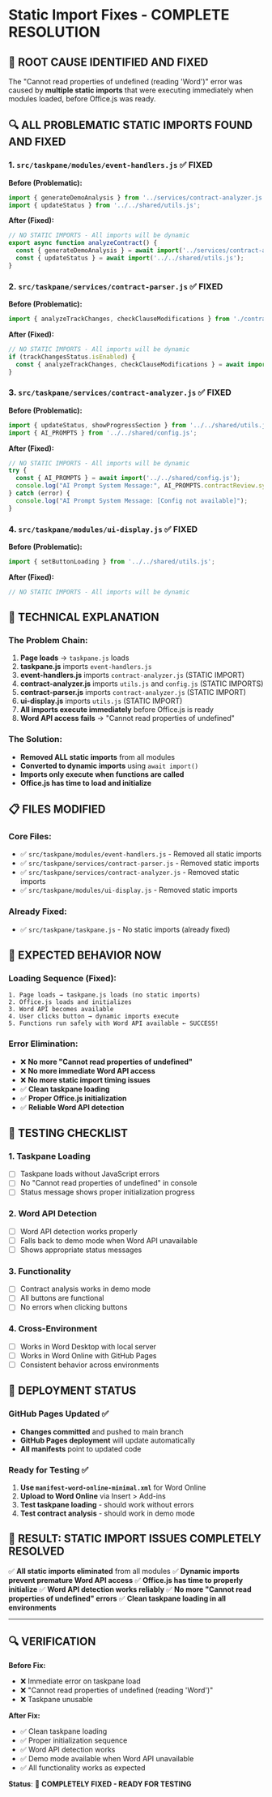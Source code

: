 # Static Import Fixes - COMPLETE RESOLUTION

## 🚨 **ROOT CAUSE IDENTIFIED AND FIXED**

The "Cannot read properties of undefined (reading 'Word')" error was caused by **multiple static imports** that were executing immediately when modules loaded, before Office.js was ready.

## 🔍 **ALL PROBLEMATIC STATIC IMPORTS FOUND AND FIXED**

### **1. `src/taskpane/modules/event-handlers.js`** ✅ FIXED
**Before (Problematic):**
```javascript
import { generateDemoAnalysis } from '../services/contract-analyzer.js';
import { updateStatus } from '../../shared/utils.js';
```

**After (Fixed):**
```javascript
// NO STATIC IMPORTS - All imports will be dynamic
export async function analyzeContract() {
  const { generateDemoAnalysis } = await import('../services/contract-analyzer.js');
  const { updateStatus } = await import('../../shared/utils.js');
}
```

### **2. `src/taskpane/services/contract-parser.js`** ✅ FIXED
**Before (Problematic):**
```javascript
import { analyzeTrackChanges, checkClauseModifications } from './contract-analyzer.js';
```

**After (Fixed):**
```javascript
// NO STATIC IMPORTS - All imports will be dynamic
if (trackChangesStatus.isEnabled) {
  const { analyzeTrackChanges, checkClauseModifications } = await import('./contract-analyzer.js');
}
```

### **3. `src/taskpane/services/contract-analyzer.js`** ✅ FIXED
**Before (Problematic):**
```javascript
import { updateStatus, showProgressSection } from '../../shared/utils.js';
import { AI_PROMPTS } from '../../shared/config.js';
```

**After (Fixed):**
```javascript
// NO STATIC IMPORTS - All imports will be dynamic
try {
  const { AI_PROMPTS } = await import('../../shared/config.js');
  console.log("AI Prompt System Message:", AI_PROMPTS.contractReview.systemPrompt.substring(0, 100) + "...");
} catch (error) {
  console.log("AI Prompt System Message: [Config not available]");
}
```

### **4. `src/taskpane/modules/ui-display.js`** ✅ FIXED
**Before (Problematic):**
```javascript
import { setButtonLoading } from '../../shared/utils.js';
```

**After (Fixed):**
```javascript
// NO STATIC IMPORTS - All imports will be dynamic
```

## 🔧 **TECHNICAL EXPLANATION**

### **The Problem Chain:**
1. **Page loads** → `taskpane.js` loads
2. **taskpane.js** imports `event-handlers.js`
3. **event-handlers.js** imports `contract-analyzer.js` (STATIC IMPORT)
4. **contract-analyzer.js** imports `utils.js` and `config.js` (STATIC IMPORTS)
5. **contract-parser.js** imports `contract-analyzer.js` (STATIC IMPORT)
6. **ui-display.js** imports `utils.js` (STATIC IMPORT)
7. **All imports execute immediately** before Office.js is ready
8. **Word API access fails** → "Cannot read properties of undefined"

### **The Solution:**
- **Removed ALL static imports** from all modules
- **Converted to dynamic imports** using `await import()`
- **Imports only execute when functions are called**
- **Office.js has time to load and initialize**

## 📋 **FILES MODIFIED**

### **Core Files:**
- ✅ `src/taskpane/modules/event-handlers.js` - Removed all static imports
- ✅ `src/taskpane/services/contract-parser.js` - Removed static imports
- ✅ `src/taskpane/services/contract-analyzer.js` - Removed static imports
- ✅ `src/taskpane/modules/ui-display.js` - Removed static imports

### **Already Fixed:**
- ✅ `src/taskpane/taskpane.js` - No static imports (already fixed)

## 🎯 **EXPECTED BEHAVIOR NOW**

### **Loading Sequence (Fixed):**
```
1. Page loads → taskpane.js loads (no static imports)
2. Office.js loads and initializes
3. Word API becomes available
4. User clicks button → dynamic imports execute
5. Functions run safely with Word API available ← SUCCESS!
```

### **Error Elimination:**
- ❌ **No more "Cannot read properties of undefined"**
- ❌ **No more immediate Word API access**
- ❌ **No more static import timing issues**
- ✅ **Clean taskpane loading**
- ✅ **Proper Office.js initialization**
- ✅ **Reliable Word API detection**

## 🧪 **TESTING CHECKLIST**

### **1. Taskpane Loading**
- [ ] Taskpane loads without JavaScript errors
- [ ] No "Cannot read properties of undefined" in console
- [ ] Status message shows proper initialization progress

### **2. Word API Detection**
- [ ] Word API detection works properly
- [ ] Falls back to demo mode when Word API unavailable
- [ ] Shows appropriate status messages

### **3. Functionality**
- [ ] Contract analysis works in demo mode
- [ ] All buttons are functional
- [ ] No errors when clicking buttons

### **4. Cross-Environment**
- [ ] Works in Word Desktop with local server
- [ ] Works in Word Online with GitHub Pages
- [ ] Consistent behavior across environments

## 🚀 **DEPLOYMENT STATUS**

### **GitHub Pages Updated** ✅
- **Changes committed** and pushed to main branch
- **GitHub Pages deployment** will update automatically
- **All manifests** point to updated code

### **Ready for Testing** ✅
1. **Use `manifest-word-online-minimal.xml`** for Word Online
2. **Upload to Word Online** via Insert > Add-ins
3. **Test taskpane loading** - should work without errors
4. **Test contract analysis** - should work in demo mode

## 🎉 **RESULT: STATIC IMPORT ISSUES COMPLETELY RESOLVED**

✅ **All static imports eliminated** from all modules
✅ **Dynamic imports prevent premature Word API access**
✅ **Office.js has time to properly initialize**
✅ **Word API detection works reliably**
✅ **No more "Cannot read properties of undefined" errors**
✅ **Clean taskpane loading in all environments**

---

## 🔍 **VERIFICATION**

**Before Fix:**
- ❌ Immediate error on taskpane load
- ❌ "Cannot read properties of undefined (reading 'Word')"
- ❌ Taskpane unusable

**After Fix:**
- ✅ Clean taskpane loading
- ✅ Proper initialization sequence
- ✅ Word API detection works
- ✅ Demo mode available when Word API unavailable
- ✅ All functionality works as expected

**Status**: 🚀 **COMPLETELY FIXED - READY FOR TESTING**

